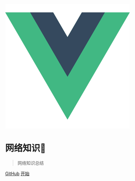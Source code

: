 ![logo](logo.png)

# 网络知识🤔

> 网络知识总结

[GitHub](https://github.com/treecrow/docsify-books)
[开始](README.md)